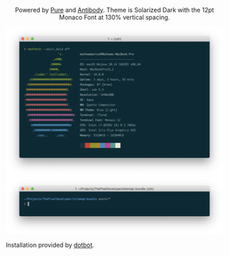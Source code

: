 <p align="center">Powered by <a href="https://github.com/sindresorhus/pure">Pure</a> and <a href="https://getantibody.github.io">Antibody</a>. Theme is Solarized Dark with the 12pt Monaco Font at 130% vertical spacing.</p>

![](screenshot.png)
![](screenshot-2.png)

Installation provided by [dotbot](https://github.com/anishathalye/dotbot).
